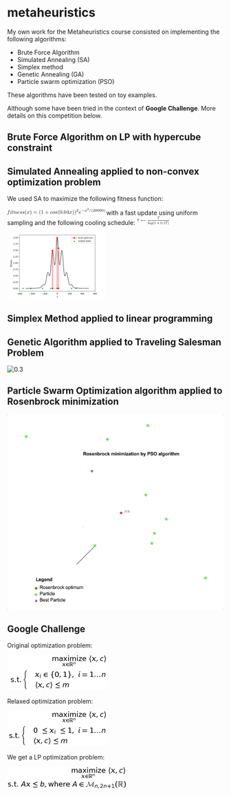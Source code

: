# metaheuristics

My own work for the Metaheuristics course consisted on implementing the following algorithms:
* Brute Force Algorithm
* Simulated Annealing (SA)
* Simplex method
* Genetic Annealing (GA)
* Particle swarm optimization (PSO)

These algorithms have been tested on toy examples. 

Although some have been tried in the context of <strong>Google Challenge</strong>. More details on this competition below.

## Brute Force Algorithm on LP with hypercube constraint

## Simulated Annealing applied to non-convex optimization problem

We used SA to maximize the following fitness function:

<img src="sa_fitness.png" width="45%">
with a fast update using uniform sampling and the following cooling schedule:
<img src="sa_cooling.png" width="15%">

<img src="sa.png" width="45%">

## Simplex Method applied to linear programming

## Genetic Algorithm applied to Traveling Salesman Problem

![0.3](ga_tsp.gif)

## Particle Swarm Optimization algorithm applied to Rosenbrock minimization

![0.3](pso_rosen.gif)

## Google Challenge

Original optimization problem:

![0.3](google_challenge_eq.jpg)

Relaxed optimization problem: 

![0.3](google_challenge_relax_eq.jpg)

We get a LP optimization problem: 

![0.3](google_challenge_can_eq.jpeg)
